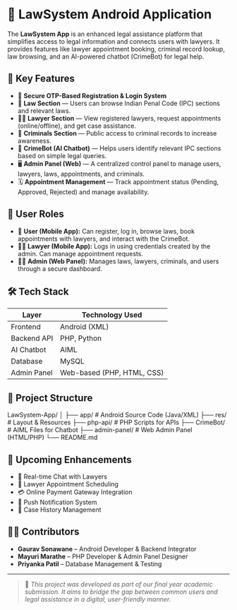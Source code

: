# 📱 LawSystem Android Application

The **LawSystem App** is an enhanced legal assistance platform that simplifies access to legal
information and connects users with lawyers. It provides features like lawyer appointment booking, 
criminal record lookup, law browsing, and an AI-powered chatbot (CrimeBot) for legal help.

## 🔑 Key Features
- 🔐 **Secure OTP-Based Registration & Login System**
- 📖 **Law Section** — Users can browse Indian Penal Code (IPC) sections and relevant laws.
- 👩‍⚖️ **Lawyer Section** — View registered lawyers, request appointments (online/offline), and get case assistance.
- 📁 **Criminals Section** — Public access to criminal records to increase awareness.
- 🤖 **CrimeBot (AI Chatbot)** — Helps users identify relevant IPC sections based on simple legal queries.
- 🖥️ **Admin Panel (Web)** — A centralized control panel to manage users, lawyers, laws, appointments, and criminals.
- 🗓️ **Appointment Management** — Track appointment status (Pending, Approved, Rejected) and manage availability.

## 👥 User Roles

- 👤 **User (Mobile App):** Can register, log in, browse laws, book appointments with lawyers, and interact with the CrimeBot.
- 👨‍⚖️ **Lawyer (Mobile App):** Logs in using credentials created by the admin. Can manage appointment requests.
- 🧑‍💼 **Admin (Web Panel):** Manages laws, lawyers, criminals, and users through a secure dashboard.

## 🛠️ Tech Stack

| Layer        | Technology Used              |
|--------------|------------------------------|
| Frontend     | Android (XML)                |
| Backend API  | PHP, Python                  |
| AI Chatbot   | AIML                         |
| Database     | MySQL                        |
| Admin Panel  | Web-based (PHP, HTML, CSS)   |

## 📂 Project Structure

LawSystem-App/
│
├── app/ # Android Source Code (Java/XML)
├── res/ # Layout & Resources
├── php-api/ # PHP Scripts for APIs
├── CrimeBot/ # AIML Files for Chatbot
├── admin-panel/ # Web Admin Panel (HTML/PHP)
└── README.md

## 🚀 Upcoming Enhancements

- 💬 Real-time Chat with Lawyers
- 📆 Lawyer Appointment Scheduling
- 💳 Online Payment Gateway Integration
- 🔔 Push Notification System
- 📂 Case History Management

## 👨‍💻 Contributors

- **Gaurav Sonawane** – Android Developer & Backend Integrator  
- **Mayuri Marathe** – PHP Developer & Admin Panel Designer  
- **Priyanka Patil** – Database Management & Testing  


---

> 🔐 *This project was developed as part of our final year academic submission. It aims to bridge the gap between common users and legal assistance in a digital, user-friendly manner.*
